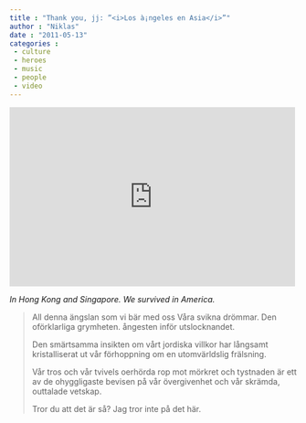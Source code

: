 ```yaml
---
title : "Thank you, jj: ”<i>Los à¡ngeles en Asia</i>”"
author : "Niklas"
date : "2011-05-13"
categories : 
 - culture
 - heroes
 - music
 - people
 - video
---
```


<iframe width="500" height="314" src="http://www.youtube.com/embed/Z4D3u7pg3bg?rel=0" frameborder="0" allowfullscreen></iframe>

_In Hong Kong and Singapore. We survived in America._

> All denna ängslan som vi bär med oss Våra svikna drömmar. Den oförklarliga grymheten. ångesten inför utslocknandet.
> 
> Den smärtsamma insikten om vårt jordiska villkor har långsamt kristalliserat ut vår förhoppning om en utomvärldslig frälsning.
> 
> Vår tros och vår tvivels oerhörda rop mot mörkret och tystnaden är ett av de ohyggligaste bevisen på vår övergivenhet och vår skrämda, outtalade vetskap.
> 
> Tror du att det är så? Jag tror inte på det här.
